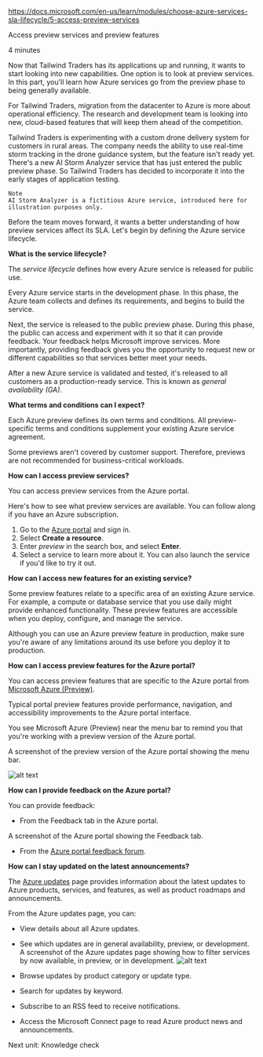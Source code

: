 https://docs.microsoft.com/en-us/learn/modules/choose-azure-services-sla-lifecycle/5-access-preview-services

Access preview services and preview features

4 minutes

Now that Tailwind Traders has its applications up and running, it wants to start looking into new capabilities. One option is to look at preview services. In this part, you'll learn how Azure services go from the preview phase to being generally available.

For Tailwind Traders, migration from the datacenter to Azure is more about operational efficiency. The research and development team is looking into new, cloud-based features that will keep them ahead of the competition.

Tailwind Traders is experimenting with a custom drone delivery system for customers in rural areas. The company needs the ability to use real-time storm tracking in the drone guidance system, but the feature isn't ready yet. There's a new AI Storm Analyzer service that has just entered the public preview phase. So Tailwind Traders has decided to incorporate it into the early stages of application testing.
    
    Note
    AI Storm Analyzer is a fictitious Azure service, introduced here for illustration purposes only.

Before the team moves forward, it wants a better understanding of how preview services affect its SLA. Let's begin by defining the Azure service lifecycle.

**What is the service lifecycle?**

The <em>service lifecycle</em> defines how every Azure service is released for public use.

Every Azure service starts in the development phase. In this phase, the Azure team collects and defines its requirements, and begins to build the service.

Next, the service is released to the public preview phase. During this phase, the public can access and experiment with it so that it can provide feedback. Your feedback helps Microsoft improve services. More importantly, providing feedback gives you the opportunity to request new or different capabilities so that services better meet your needs.

After a new Azure service is validated and tested, it's released to all customers as a production-ready service. This is known as <em>general availability (GA)</em>.

**What terms and conditions can I expect?**

Each Azure preview defines its own terms and conditions. All preview-specific terms and conditions supplement your existing Azure service agreement.

Some previews aren't covered by customer support. Therefore, previews are not recommended for business-critical workloads.


**How can I access preview services?**

You can access preview services from the Azure portal.

Here's how to see what preview services are available. You can follow along if you have an Azure subscription.

1. Go to the [Azure portal](https://portal.azure.com/) and sign in.
2. Select **Create a resource**.
3. Enter <em>preview</em> in the search box, and select **Enter**.
4. Select a service to learn more about it. You can also launch the service if you'd like to try it out.

**How can I access new features for an existing service?**

Some preview features relate to a specific area of an existing Azure service. For example, a compute or database service that you use daily might provide enhanced functionality. These preview features are accessible when you deploy, configure, and manage the service.

Although you can use an Azure preview feature in production, make sure you're aware of any limitations around its use before you deploy it to production.

**How can I access preview features for the Azure portal?**

You can access preview features that are specific to the Azure portal from [Microsoft Azure (Preview)](https://preview.portal.azure.com/).

Typical portal preview features provide performance, navigation, and accessibility improvements to the Azure portal interface.

You see Microsoft Azure (Preview) near the menu bar to remind you that you're working with a preview version of the Azure portal.

 A screenshot of the preview version of the Azure portal showing the menu bar.
 
![alt text](https://docs.microsoft.com/en-us/learn/azure-fundamentals/choose-azure-services-sla-lifecycle/media/5-azure-portal-preview.png)

**How can I provide feedback on the Azure portal?**

You can provide feedback:
* From the Feedback tab in the Azure portal.
 
 A screenshot of the Azure portal showing the Feedback tab.
 
* From the [Azure portal feedback forum](https://feedback.azure.com/forums/223579-azure-portal).

**How can I stay updated on the latest announcements?**

The [Azure updates](https://azure.microsoft.com/updates) page provides information about the latest updates to Azure products, services, and features, as well as product roadmaps and announcements.

From the Azure updates page, you can:
* View details about all Azure updates.
* See which updates are in general availability, preview, or development.
 A screenshot of the Azure updates page showing how to filter services by now available, in preview, or in development.
 ![alt text](https://docs.microsoft.com/en-us/learn/azure-fundamentals/choose-azure-services-sla-lifecycle/media/5-azure-updates-filter.png)
 
 * Browse updates by product category or update type.
 * Search for updates by keyword.
 * Subscribe to an RSS feed to receive notifications.
 * Access the Microsoft Connect page to read Azure product news and announcements.


Next unit: Knowledge check
